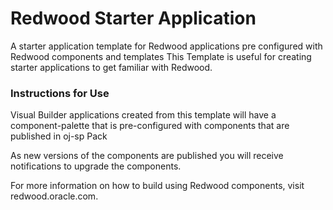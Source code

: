 # Redwood Starter Application

A starter application template for Redwood applications pre configured with Redwood components and templates
This Template is useful for creating starter applications to get familiar with Redwood.


### Instructions for Use

Visual Builder applications created from this template will have a component-palette that is pre-configured with components that are published in oj-sp Pack 

As new versions of the components are published you will receive notifications to upgrade the components.

For more information on how to build using Redwood components, visit redwood.oracle.com.
